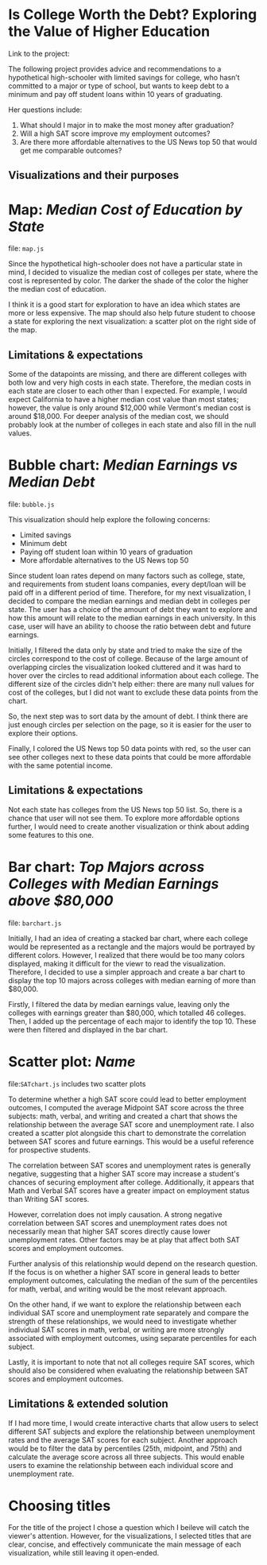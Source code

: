 # Is College Worth the Debt? Exploring the Value of Higher Education

Link to the project:

The following project provides advice and recommendations to a hypothetical high-schooler with limited savings for
college, who hasn’t committed to a major or type of school, but wants to keep debt to a minimum and pay
off student loans within 10 years of graduating. 

Her questions include:
1. What should I major in to make the most money after graduation?
2. Will a high SAT score improve my employment outcomes?
3. Are there more affordable alternatives to the US News top 50 that would get me comparable outcomes?

## Visualizations and their purposes

# Map: *Median Cost of Education by State* 
file: `map.js`

Since the hypothetical high-schooler does not have a particular state in mind, I decided to visualize the median cost of colleges per state, where the cost is represented by color. The darker the shade of the color the higher the median cost of education.

I think it is a good start for exploration to have an idea which states are more or less expensive. The map should also help future student to choose a state for exploring the next visualization: a scatter plot on the right side of the map.

## Limitations & expectations
Some of the datapoints are missing, and there are different colleges with both low and very high costs in each state. Therefore, the median costs in each state are closer to each other than I expected. For example, I would expect California to have a higher median cost value than most states; however, the value is only around $12,000 while Vermont's median cost is around $18,000. For deeper analysis of the median cost, we should probably look at the number of colleges in each state and also fill in the null values.

# Bubble chart: *Median Earnings vs Median Debt*
file: `bubble.js`

This visualization should help explore the following concerns:
- Limited savings
- Minimum debt
- Paying off student loan within 10 years of graduation
- More affordable alternatives to the US News top 50

Since student loan rates depend on many factors such as college, state, and requirements from student loans companies, every dept/loan will be paid off in a different period of time. Therefore, for my next visualization, I decided to compare the median earnings and median debt in colleges per state. The user has a choice of the amount of debt they want to explore and how this amount will relate to the median earnings in each university. In this case, user will have an ability to choose the ratio between debt and future earnings.

Initially, I filtered the data only by state and tried to make the size of the circles correspond to the cost of college. Because of the large amount of overlapping circles the visualization looked cluttered and it was hard to hover over the circles to read additional information about each college. The different size of the circles didn't help either: there are many null values for cost of the colleges, but I did not want to exclude these data points from the chart.

So, the next step was to sort data by the amount of debt. I think there are just enough circles per selection on the page, so it is easier for the user to explore their options.

Finally, I colored the US News top 50 data points with red, so the user can see other colleges next to these data points that could be more affordable with the same potential income.

## Limitations & expectations
Not each state has colleges from the US News top 50 list. So, there is a chance that user will not see them. To explore more affordable options further, I would need to create another visualization or think about adding some features to this one.

# Bar chart: *Top Majors across Colleges with Median Earnings above $80,000*
file: `barchart.js`

Initially, I had an idea of creating a stacked bar chart, where each college would be represented as a rectangle and the majors would be portrayed by different colors. However, I realized that there would be too many colors displayed, making it difficult for the viewr to read the visualization. Therefore, I decided to use a simpler approach and create a bar chart to display the top 10 majors across colleges with median earning of more than $80,000.

Firstly, I filtered the data by median earnings value, leaving only the colleges with earnings greater than $80,000, which totalled 46 colleges. Then, I added up the percentage of each major to identify the top 10. These were then filtered and displayed in the bar chart.

# Scatter plot: *Name*
file:`SATchart.js` includes two scatter plots

To determine whether a high SAT score could lead to better employment outcomes, I computed the average Midpoint SAT score across the three subjects: math, verbal, and writing and created a chart that shows the relationship between the average SAT score and unemployment rate. I also created a scatter plot alongside this chart to demonstrate the correlation between SAT scores and future earnings. This would be a useful reference for prospective students.

The correlation between SAT scores and unemployment rates is generally negative, suggesting that a higher SAT score may increase a student's chances of securing employment after college. Additionally, it appears that Math and Verbal SAT scores have a greater impact on employment status than Writing SAT scores.

However, correlation does not imply causation. A strong negative correlation between SAT scores and unemployment rates does not necessarily mean that higher SAT scores directly cause lower unemployment rates. Other factors may be at play that affect both SAT scores and employment outcomes.

Further analysis of this relationship would depend on the research question. If the focus is on whether a higher SAT score in general leads to better employment outcomes, calculating the median of the sum of the percentiles for math, verbal, and writing would be the most relevant approach.

On the other hand, if we want to explore the relationship between each individual SAT score and unemployment rate separately and compare the strength of these relationships, we would need to investigate whether individual SAT scores in math, verbal, or writing are more strongly associated with employment outcomes, using separate percentiles for each subject.

Lastly, it is important to note that not all colleges require SAT scores, which should also be considered when evaluating the relationship between SAT scores and employment outcomes.

## Limitations & extended solution

If I had more time, I would create interactive charts that allow users to select different SAT subjects and explore the relationship between unemployment rates and the average SAT scores for each subject. Another approach would be to filter the data by percentiles (25th, midpoint, and 75th) and calculate the average score across all three subjects. This would enable users to examine the relationship between each individual score and unemployment rate.

# Choosing titles

For the title of the project I chose a question which I beileve will catch the viewer's attention. However, for the visualizations, I selected titles that are clear, concise, and effectively communicate the main message of each visualization, while still leaving it open-ended.





